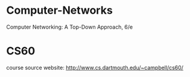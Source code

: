 # Computer-Networks
Computer Networking: A Top-Down Approach, 6/e

# CS60
course source website:
http://www.cs.dartmouth.edu/~campbell/cs60/
